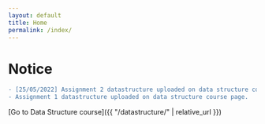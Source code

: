 ```yaml
---
layout: default
title: Home
permalink: /index/
---
```

# Notice


```diff
- [25/05/2022] Assignment 2 datastructure uploaded on data structure course page.
- Assignment 1 datastructure uploaded on data structure course page.
```

[Go to Data Structure course]({{ "/datastructure/" | relative_url }})

